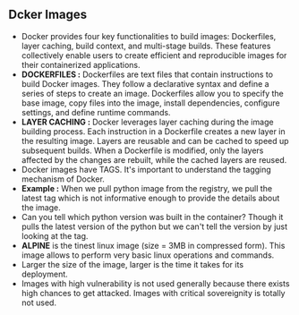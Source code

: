 ## Dcker Images
- Docker provides four key functionalities to build images: Dockerfiles, layer caching, build context, and multi-stage builds. 
These features collectively enable users to create efficient and reproducible images for their containerized applications.
- **DOCKERFILES :** Dockerfiles are text files that contain instructions to build Docker images. They follow a declarative syntax and define a series of steps to create an image. Dockerfiles allow you to specify the base image, copy files into the image, install dependencies, configure settings, and define runtime commands.
- **LAYER CACHING :** Docker leverages layer caching during the image building process. Each instruction in a Dockerfile creates a new layer in the resulting image. Layers are reusable and can be cached to speed up subsequent builds. When a Dockerfile is modified, only the layers affected by the changes are rebuilt, while the cached layers are reused.
- Docker images have TAGS. It's important to understand the tagging mechanism of Docker.
- **Example :** When we pull python image from the registry, we pull the latest tag which is not informative enough to provide the details about the image.
- Can you tell which python version was built in the container? Though it pulls the latest version of the python but we can't tell the version by just looking at the tag.
- **ALPINE** is the tinest linux image (size = 3MB in compressed form). This image allows to perform very basic linux operations and commands.
- Larger the size of the image, larger is the time it takes for its deployment.
- Images with high vulnerability is not used generally because there exists high chances to get attacked. Images with critical sovereignity is totally not used.
